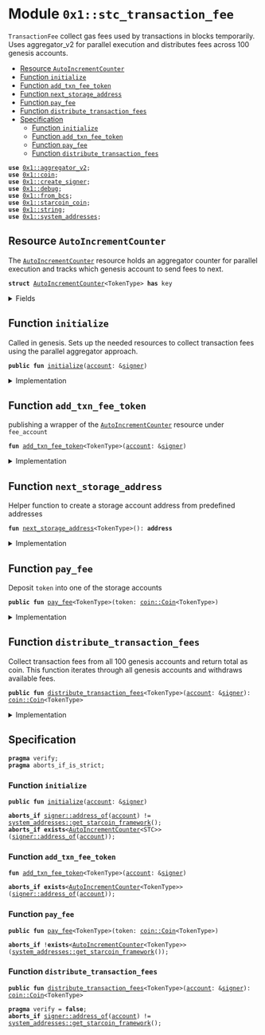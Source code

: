
<a id="0x1_stc_transaction_fee"></a>

# Module `0x1::stc_transaction_fee`

<code>TransactionFee</code> collect gas fees used by transactions in blocks temporarily.
Uses aggregator_v2 for parallel execution and distributes fees across 100 genesis accounts.


-  [Resource `AutoIncrementCounter`](#0x1_stc_transaction_fee_AutoIncrementCounter)
-  [Function `initialize`](#0x1_stc_transaction_fee_initialize)
-  [Function `add_txn_fee_token`](#0x1_stc_transaction_fee_add_txn_fee_token)
-  [Function `next_storage_address`](#0x1_stc_transaction_fee_next_storage_address)
-  [Function `pay_fee`](#0x1_stc_transaction_fee_pay_fee)
-  [Function `distribute_transaction_fees`](#0x1_stc_transaction_fee_distribute_transaction_fees)
-  [Specification](#@Specification_0)
    -  [Function `initialize`](#@Specification_0_initialize)
    -  [Function `add_txn_fee_token`](#@Specification_0_add_txn_fee_token)
    -  [Function `pay_fee`](#@Specification_0_pay_fee)
    -  [Function `distribute_transaction_fees`](#@Specification_0_distribute_transaction_fees)


<pre><code><b>use</b> <a href="aggregator_v2.md#0x1_aggregator_v2">0x1::aggregator_v2</a>;
<b>use</b> <a href="coin.md#0x1_coin">0x1::coin</a>;
<b>use</b> <a href="create_signer.md#0x1_create_signer">0x1::create_signer</a>;
<b>use</b> <a href="../../starcoin-stdlib/doc/debug.md#0x1_debug">0x1::debug</a>;
<b>use</b> <a href="../../starcoin-stdlib/doc/from_bcs.md#0x1_from_bcs">0x1::from_bcs</a>;
<b>use</b> <a href="starcoin_coin.md#0x1_starcoin_coin">0x1::starcoin_coin</a>;
<b>use</b> <a href="../../move-stdlib/doc/string.md#0x1_string">0x1::string</a>;
<b>use</b> <a href="system_addresses.md#0x1_system_addresses">0x1::system_addresses</a>;
</code></pre>



<a id="0x1_stc_transaction_fee_AutoIncrementCounter"></a>

## Resource `AutoIncrementCounter`

The <code><a href="stc_transaction_fee.md#0x1_stc_transaction_fee_AutoIncrementCounter">AutoIncrementCounter</a></code> resource holds an aggregator counter for parallel execution
and tracks which genesis account to send fees to next.


<pre><code><b>struct</b> <a href="stc_transaction_fee.md#0x1_stc_transaction_fee_AutoIncrementCounter">AutoIncrementCounter</a>&lt;TokenType&gt; <b>has</b> key
</code></pre>



<details>
<summary>Fields</summary>


<dl>
<dt>
<code>counter: <a href="aggregator_v2.md#0x1_aggregator_v2_Aggregator">aggregator_v2::Aggregator</a>&lt;u64&gt;</code>
</dt>
<dd>
 Counter that keeps incrementing to determine which genesis account to use
</dd>
</dl>


</details>

<a id="0x1_stc_transaction_fee_initialize"></a>

## Function `initialize`

Called in genesis. Sets up the needed resources to collect transaction fees using
the parallel aggregator approach.


<pre><code><b>public</b> <b>fun</b> <a href="stc_transaction_fee.md#0x1_stc_transaction_fee_initialize">initialize</a>(<a href="account.md#0x1_account">account</a>: &<a href="../../move-stdlib/doc/signer.md#0x1_signer">signer</a>)
</code></pre>



<details>
<summary>Implementation</summary>


<pre><code><b>public</b> <b>fun</b> <a href="stc_transaction_fee.md#0x1_stc_transaction_fee_initialize">initialize</a>(<a href="account.md#0x1_account">account</a>: &<a href="../../move-stdlib/doc/signer.md#0x1_signer">signer</a>) {
    // Timestamp::assert_genesis();
    <a href="system_addresses.md#0x1_system_addresses_assert_starcoin_framework">system_addresses::assert_starcoin_framework</a>(<a href="account.md#0x1_account">account</a>);

    // accept fees in all the currencies
    <a href="stc_transaction_fee.md#0x1_stc_transaction_fee_add_txn_fee_token">add_txn_fee_token</a>&lt;STC&gt;(<a href="account.md#0x1_account">account</a>);
}
</code></pre>



</details>

<a id="0x1_stc_transaction_fee_add_txn_fee_token"></a>

## Function `add_txn_fee_token`

publishing a wrapper of the <code><a href="stc_transaction_fee.md#0x1_stc_transaction_fee_AutoIncrementCounter">AutoIncrementCounter</a></code> resource under <code>fee_account</code>


<pre><code><b>fun</b> <a href="stc_transaction_fee.md#0x1_stc_transaction_fee_add_txn_fee_token">add_txn_fee_token</a>&lt;TokenType&gt;(<a href="account.md#0x1_account">account</a>: &<a href="../../move-stdlib/doc/signer.md#0x1_signer">signer</a>)
</code></pre>



<details>
<summary>Implementation</summary>


<pre><code><b>fun</b> <a href="stc_transaction_fee.md#0x1_stc_transaction_fee_add_txn_fee_token">add_txn_fee_token</a>&lt;TokenType&gt;(<a href="account.md#0x1_account">account</a>: &<a href="../../move-stdlib/doc/signer.md#0x1_signer">signer</a>) {
    <b>move_to</b>(
        <a href="account.md#0x1_account">account</a>,
        <a href="stc_transaction_fee.md#0x1_stc_transaction_fee_AutoIncrementCounter">AutoIncrementCounter</a>&lt;TokenType&gt; {
            counter: <a href="aggregator_v2.md#0x1_aggregator_v2_create_unbounded_aggregator">aggregator_v2::create_unbounded_aggregator</a>(),
        }
    )
}
</code></pre>



</details>

<a id="0x1_stc_transaction_fee_next_storage_address"></a>

## Function `next_storage_address`

Helper function to create a storage account address from predefined addresses


<pre><code><b>fun</b> <a href="stc_transaction_fee.md#0x1_stc_transaction_fee_next_storage_address">next_storage_address</a>&lt;TokenType&gt;(): <b>address</b>
</code></pre>



<details>
<summary>Implementation</summary>


<pre><code><b>fun</b> <a href="stc_transaction_fee.md#0x1_stc_transaction_fee_next_storage_address">next_storage_address</a>&lt;TokenType&gt;(): <b>address</b> <b>acquires</b> <a href="stc_transaction_fee.md#0x1_stc_transaction_fee_AutoIncrementCounter">AutoIncrementCounter</a> {
    // Increment counter and get which storage <a href="account.md#0x1_account">account</a> <b>to</b> <b>use</b>
    <b>let</b> counter_resource = <b>borrow_global_mut</b>&lt;<a href="stc_transaction_fee.md#0x1_stc_transaction_fee_AutoIncrementCounter">AutoIncrementCounter</a>&lt;TokenType&gt;&gt;(
        <a href="system_addresses.md#0x1_system_addresses_get_starcoin_framework">system_addresses::get_starcoin_framework</a>()
    );
    <a href="aggregator_v2.md#0x1_aggregator_v2_add">aggregator_v2::add</a>(&<b>mut</b> counter_resource.counter, 1);
    <b>let</b> counter = <a href="aggregator_v2.md#0x1_aggregator_v2_read">aggregator_v2::read</a>(&counter_resource.counter);
    <b>let</b> offset = ((counter % 5) <b>as</b> u8);

    <a href="../../starcoin-stdlib/doc/from_bcs.md#0x1_from_bcs_u64_to_address">from_bcs::u64_to_address</a>((1u64 + (offset <b>as</b> u64)))
}
</code></pre>



</details>

<a id="0x1_stc_transaction_fee_pay_fee"></a>

## Function `pay_fee`

Deposit <code>token</code> into one of the storage accounts


<pre><code><b>public</b> <b>fun</b> <a href="stc_transaction_fee.md#0x1_stc_transaction_fee_pay_fee">pay_fee</a>&lt;TokenType&gt;(token: <a href="coin.md#0x1_coin_Coin">coin::Coin</a>&lt;TokenType&gt;)
</code></pre>



<details>
<summary>Implementation</summary>


<pre><code><b>public</b> <b>fun</b> <a href="stc_transaction_fee.md#0x1_stc_transaction_fee_pay_fee">pay_fee</a>&lt;TokenType&gt;(token: <a href="coin.md#0x1_coin_Coin">coin::Coin</a>&lt;TokenType&gt;) <b>acquires</b> <a href="stc_transaction_fee.md#0x1_stc_transaction_fee_AutoIncrementCounter">AutoIncrementCounter</a> {
    <b>let</b> counter_resource = <b>borrow_global_mut</b>&lt;<a href="stc_transaction_fee.md#0x1_stc_transaction_fee_AutoIncrementCounter">AutoIncrementCounter</a>&lt;TokenType&gt;&gt;(
        <a href="system_addresses.md#0x1_system_addresses_get_starcoin_framework">system_addresses::get_starcoin_framework</a>()
    );

    // Get the target genesis <a href="account.md#0x1_account">account</a> <b>address</b>
    <b>let</b> deposit_address = <a href="stc_transaction_fee.md#0x1_stc_transaction_fee_next_storage_address">next_storage_address</a>&lt;TokenType&gt;();

    // Deposit the fee directly <b>to</b> the selected genesis <a href="account.md#0x1_account">account</a>
    <a href="coin.md#0x1_coin_deposit">coin::deposit</a>(deposit_address, token);
}
</code></pre>



</details>

<a id="0x1_stc_transaction_fee_distribute_transaction_fees"></a>

## Function `distribute_transaction_fees`

Collect transaction fees from all 100 genesis accounts and return total as coin.
This function iterates through all genesis accounts and withdraws available fees.


<pre><code><b>public</b> <b>fun</b> <a href="stc_transaction_fee.md#0x1_stc_transaction_fee_distribute_transaction_fees">distribute_transaction_fees</a>&lt;TokenType&gt;(<a href="account.md#0x1_account">account</a>: &<a href="../../move-stdlib/doc/signer.md#0x1_signer">signer</a>): <a href="coin.md#0x1_coin_Coin">coin::Coin</a>&lt;TokenType&gt;
</code></pre>



<details>
<summary>Implementation</summary>


<pre><code><b>public</b> <b>fun</b> <a href="stc_transaction_fee.md#0x1_stc_transaction_fee_distribute_transaction_fees">distribute_transaction_fees</a>&lt;TokenType&gt;(
    <a href="account.md#0x1_account">account</a>: &<a href="../../move-stdlib/doc/signer.md#0x1_signer">signer</a>,
): <a href="coin.md#0x1_coin_Coin">coin::Coin</a>&lt;TokenType&gt; <b>acquires</b> <a href="stc_transaction_fee.md#0x1_stc_transaction_fee_AutoIncrementCounter">AutoIncrementCounter</a> {
    <a href="../../starcoin-stdlib/doc/debug.md#0x1_debug_print">debug::print</a>(&std::string::utf8(b"stc_block::distribute_transaction_fees | Entered"));

    <a href="system_addresses.md#0x1_system_addresses_assert_starcoin_framework">system_addresses::assert_starcoin_framework</a>(<a href="account.md#0x1_account">account</a>);

    // Create accumulator for all collected fees
    <b>let</b> total_fees = <a href="coin.md#0x1_coin_zero">coin::zero</a>&lt;TokenType&gt;();

    <b>let</b> first_withdraw_address = <a href="stc_transaction_fee.md#0x1_stc_transaction_fee_next_storage_address">next_storage_address</a>&lt;TokenType&gt;();

    <b>while</b> (<b>true</b>) {
        <b>let</b> withdraw_address = <a href="stc_transaction_fee.md#0x1_stc_transaction_fee_next_storage_address">next_storage_address</a>&lt;TokenType&gt;();

        // Check <b>if</b> the genesis <a href="account.md#0x1_account">account</a> <b>has</b> <a href="../../starcoin-stdlib/doc/any.md#0x1_any">any</a> balance
        <b>if</b> (<a href="coin.md#0x1_coin_balance">coin::balance</a>&lt;TokenType&gt;(withdraw_address) &gt; 0) {
            <b>let</b> account_balance = <a href="coin.md#0x1_coin_balance">coin::balance</a>&lt;TokenType&gt;(withdraw_address);
            // Create <a href="../../move-stdlib/doc/signer.md#0x1_signer">signer</a> for the genesis <a href="account.md#0x1_account">account</a> and withdraw all funds
            <b>let</b> genesis_signer = <a href="create_signer.md#0x1_create_signer_create_signer">create_signer::create_signer</a>(withdraw_address);
            <b>let</b> withdrawn_coin = <a href="coin.md#0x1_coin_withdraw">coin::withdraw</a>&lt;TokenType&gt;(&genesis_signer, account_balance);
            <a href="coin.md#0x1_coin_merge">coin::merge</a>(&<b>mut</b> total_fees, withdrawn_coin);
        };

        <b>if</b> (withdraw_address == first_withdraw_address) <b>break</b>;
    };

    total_fees
}
</code></pre>



</details>

<a id="@Specification_0"></a>

## Specification



<pre><code><b>pragma</b> verify;
<b>pragma</b> aborts_if_is_strict;
</code></pre>



<a id="@Specification_0_initialize"></a>

### Function `initialize`


<pre><code><b>public</b> <b>fun</b> <a href="stc_transaction_fee.md#0x1_stc_transaction_fee_initialize">initialize</a>(<a href="account.md#0x1_account">account</a>: &<a href="../../move-stdlib/doc/signer.md#0x1_signer">signer</a>)
</code></pre>




<pre><code><b>aborts_if</b> <a href="../../move-stdlib/doc/signer.md#0x1_signer_address_of">signer::address_of</a>(<a href="account.md#0x1_account">account</a>) != <a href="system_addresses.md#0x1_system_addresses_get_starcoin_framework">system_addresses::get_starcoin_framework</a>();
<b>aborts_if</b> <b>exists</b>&lt;<a href="stc_transaction_fee.md#0x1_stc_transaction_fee_AutoIncrementCounter">AutoIncrementCounter</a>&lt;STC&gt;&gt;(<a href="../../move-stdlib/doc/signer.md#0x1_signer_address_of">signer::address_of</a>(<a href="account.md#0x1_account">account</a>));
</code></pre>



<a id="@Specification_0_add_txn_fee_token"></a>

### Function `add_txn_fee_token`


<pre><code><b>fun</b> <a href="stc_transaction_fee.md#0x1_stc_transaction_fee_add_txn_fee_token">add_txn_fee_token</a>&lt;TokenType&gt;(<a href="account.md#0x1_account">account</a>: &<a href="../../move-stdlib/doc/signer.md#0x1_signer">signer</a>)
</code></pre>




<pre><code><b>aborts_if</b> <b>exists</b>&lt;<a href="stc_transaction_fee.md#0x1_stc_transaction_fee_AutoIncrementCounter">AutoIncrementCounter</a>&lt;TokenType&gt;&gt;(<a href="../../move-stdlib/doc/signer.md#0x1_signer_address_of">signer::address_of</a>(<a href="account.md#0x1_account">account</a>));
</code></pre>



<a id="@Specification_0_pay_fee"></a>

### Function `pay_fee`


<pre><code><b>public</b> <b>fun</b> <a href="stc_transaction_fee.md#0x1_stc_transaction_fee_pay_fee">pay_fee</a>&lt;TokenType&gt;(token: <a href="coin.md#0x1_coin_Coin">coin::Coin</a>&lt;TokenType&gt;)
</code></pre>




<pre><code><b>aborts_if</b> !<b>exists</b>&lt;<a href="stc_transaction_fee.md#0x1_stc_transaction_fee_AutoIncrementCounter">AutoIncrementCounter</a>&lt;TokenType&gt;&gt;(<a href="system_addresses.md#0x1_system_addresses_get_starcoin_framework">system_addresses::get_starcoin_framework</a>());
</code></pre>



<a id="@Specification_0_distribute_transaction_fees"></a>

### Function `distribute_transaction_fees`


<pre><code><b>public</b> <b>fun</b> <a href="stc_transaction_fee.md#0x1_stc_transaction_fee_distribute_transaction_fees">distribute_transaction_fees</a>&lt;TokenType&gt;(<a href="account.md#0x1_account">account</a>: &<a href="../../move-stdlib/doc/signer.md#0x1_signer">signer</a>): <a href="coin.md#0x1_coin_Coin">coin::Coin</a>&lt;TokenType&gt;
</code></pre>




<pre><code><b>pragma</b> verify = <b>false</b>;
<b>aborts_if</b> <a href="../../move-stdlib/doc/signer.md#0x1_signer_address_of">signer::address_of</a>(<a href="account.md#0x1_account">account</a>) != <a href="system_addresses.md#0x1_system_addresses_get_starcoin_framework">system_addresses::get_starcoin_framework</a>();
</code></pre>


[move-book]: https://starcoin.dev/move/book/SUMMARY
